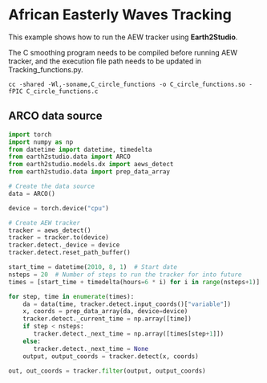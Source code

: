 # African Easterly Waves Tracking

This example shows how to run the AEW tracker using **Earth2Studio**.

The C smoothing program needs to be compiled before running AEW tracker, and the execution file path needs to be updated in Tracking_functions.py.

```
cc -shared -Wl,-soname,C_circle_functions -o C_circle_functions.so -fPIC C_circle_functions.c
```

## ARCO data source

```python
import torch
import numpy as np
from datetime import datetime, timedelta 
from earth2studio.data import ARCO
from earth2studio.models.dx import aews_detect
from earth2studio.data import prep_data_array

# Create the data source
data = ARCO()

device = torch.device("cpu")

# Create AEW tracker
tracker = aews_detect()
tracker = tracker.to(device)
tracker.detect._device = device
tracker.detect.reset_path_buffer()

start_time = datetime(2010, 8, 1)  # Start date
nsteps = 20  # Number of steps to run the tracker for into future
times = [start_time + timedelta(hours=6 * i) for i in range(nsteps+1)]

for step, time in enumerate(times):
    da = data(time, tracker.detect.input_coords()["variable"])
    x, coords = prep_data_array(da, device=device)
    tracker.detect._current_time = np.array([time])
    if step < nsteps:
       tracker.detect._next_time = np.array([times[step+1]])
    else:
       tracker.detect._next_time = None
    output, output_coords = tracker.detect(x, coords)

out, out_coords = tracker.filter(output, output_coords)
```
